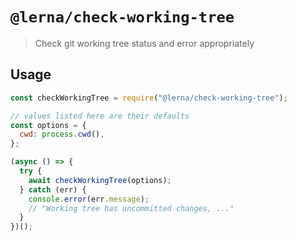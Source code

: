 # `@lerna/check-working-tree`

> Check git working tree status and error appropriately

## Usage

```js
const checkWorkingTree = require("@lerna/check-working-tree");

// values listed here are their defaults
const options = {
  cwd: process.cwd(),
};

(async () => {
  try {
    await checkWorkingTree(options);
  } catch (err) {
    console.error(err.message);
    // "Working tree has uncommitted changes, ..."
  }
})();
```
